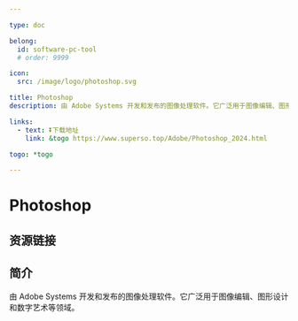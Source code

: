 ```yaml
---

type: doc

belong:
  id: software-pc-tool
  # order: 9999

icon:
  src: /image/logo/photoshop.svg

title: Photoshop
description: 由 Adobe Systems 开发和发布的图像处理软件。它广泛用于图像编辑、图形设计和数字艺术等领域。

links:
  - text: ⏬下载地址
    link: &togo https://www.superso.top/Adobe/Photoshop_2024.html

togo: *togo

---
```


<ShowLogo />

# Photoshop

<ShowBreadcrumb />

## 资源链接

<ShowLinks />

## 简介

由 Adobe Systems 开发和发布的图像处理软件。它广泛用于图像编辑、图形设计和数字艺术等领域。